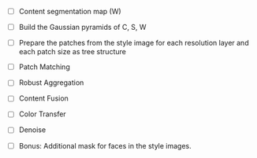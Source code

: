 - [ ] Content segmentation map (W)
- [ ] Build the Gaussian pyramids of C, S, W
- [ ] Prepare the patches from the style image for each resolution layer and each patch size as tree structure
- [ ] Patch Matching
- [ ] Robust Aggregation
- [ ] Content Fusion
- [ ] Color Transfer
- [ ] Denoise

- [ ] Bonus: Additional mask for faces in the style images. 
